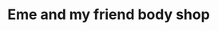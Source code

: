 ---
title: "Eme and my friend body shop"
url: /tampa/eme-and-my-friend-body-shop/
shop: car repair
---
